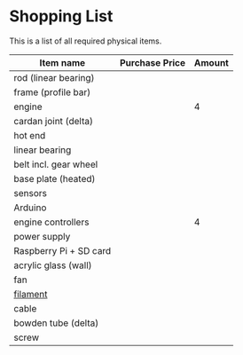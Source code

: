 # Shopping List

This is a list of all required physical items.

|					Item name						|	Purchase Price	|	Amount	|
| ------------------------------------------------- | ----------------- | --------- |
| rod (linear bearing)								|					|			|
| frame (profile bar)								|					|			|
| engine											|					| 		4	|
| cardan joint (delta)								|					|			|
| hot end											|					| 			|
| linear bearing									|					| 			|
| belt incl. gear wheel								|					|			|
| base plate (heated)								|					|			|
| sensors											|					|			|
| Arduino											|  					|			|
| engine controllers								|					|		4	|
| power supply										|  					|			|
| Raspberry Pi + SD card							|  					|			|
| acrylic glass (wall)								|					|			|
| fan 												|					|			|
| [filament](materials/filament.html)				|					|			|
| cable												|					|			|
| bowden tube (delta)								|					|			|
| screw												|					|			|
